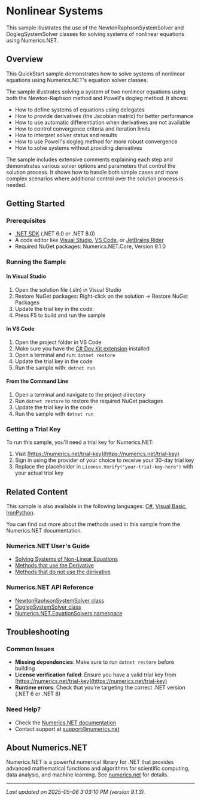 # Nonlinear Systems

This sample illustrates the use of the NewtonRaphsonSystemSolver and DoglegSystemSolver classes for solving systems of nonlinear equations using Numerics.NET.

## Overview

This QuickStart sample demonstrates how to solve systems of nonlinear equations using Numerics.NET's equation 
solver classes.

The sample illustrates solving a system of two nonlinear equations using both the Newton-Raphson method
and Powell's dogleg method. It shows:

- How to define systems of equations using delegates
- How to provide derivatives (the Jacobian matrix) for better performance
- How to use automatic differentiation when derivatives are not available
- How to control convergence criteria and iteration limits
- How to interpret solver status and results
- How to use Powell's dogleg method for more robust convergence
- How to solve systems without providing derivatives

The sample includes extensive comments explaining each step and demonstrates various solver options
and parameters that control the solution process. It shows how to handle both simple cases and more
complex scenarios where additional control over the solution process is needed.


## Getting Started

### Prerequisites

- [.NET SDK](https://dotnet.microsoft.com/download) (.NET 6.0 or .NET 8.0)
- A code editor like [Visual Studio](https://visualstudio.microsoft.com/), [VS Code](https://code.visualstudio.com/), or [JetBrains Rider](https://www.jetbrains.com/rider/)
- Required NuGet packages: Numerics.NET.Core, Version 9.1.0

### Running the Sample

#### In Visual Studio
1. Open the solution file (.sln) in Visual Studio
2. Restore NuGet packages: Right-click on the solution → Restore NuGet Packages
3. Update the trial key in the code:
4. Press F5 to build and run the sample

#### In VS Code

1. Open the project folder in VS Code
2. Make sure you have the [C# Dev Kit extension](https://marketplace.visualstudio.com/items?itemName=ms-dotnettools.csdevkit) installed
3. Open a terminal and run: `dotnet restore`
4. Update the trial key in the code 
5. Run the sample with: `dotnet run`

#### From the Command Line

1. Open a terminal and navigate to the project directory
2. Run `dotnet restore` to restore the required NuGet packages
3. Update the trial key in the code
4. Run the sample with `dotnet run`

### Getting a Trial Key

To run this sample, you'll need a trial key for Numerics.NET:

1. Visit [https://numerics.net/trial-key](https://numerics.net/trial-key)
2. Sign in using the provider of your choice to receive your 30-day trial key
3. Replace the placeholder in `License.Verify("your-trial-key-here")` with your actual trial key

## Related Content

This sample is also available in the following languages: 
[C#](https://github.com/NumericsDotNet/quickstart-csharp/tree/net8.0/mathematics/solving-equations/nonlinear-systems), [Visual Basic](https://github.com/NumericsDotNet/quickstart-visualbasic/tree/net8.0/mathematics/solving-equations/nonlinear-systems), [IronPython](https://github.com/NumericsDotNet/quickstart-ironpython/tree/net8.0/mathematics/solving-equations/nonlinear-systems).

You can find out more about the methods used in this sample from the Numerics.NET documentation.

### Numerics.NET User's Guide

- [Solving Systems of Non-Linear Equations](https://numerics.net/documentation/latest/mathematics/solving-equations/solving-systems-of-non-linear-equations)
- [Methods that use the Derivative](https://numerics.net/documentation/latest/mathematics/solving-equations/methods-that-use-the-derivative)
- [Methods that do not use the derivative](https://numerics.net/documentation/latest/mathematics/solving-equations/methods-that-do-not-use-the-derivative)

### Numerics.NET API Reference

- [NewtonRaphsonSystemSolver class](https://numerics.net/documentation/latest/reference/numerics.net.equationsolvers.newtonraphsonsystemsolver)
- [DoglegSystemSolver class](https://numerics.net/documentation/latest/reference/numerics.net.equationsolvers.doglegsystemsolver)
- [Numerics.NET.EquationSolvers namespace](https://numerics.net/documentation/latest/reference/numerics.net.equationsolvers)


## Troubleshooting

### Common Issues

- **Missing dependencies**: Make sure to run `dotnet restore` before building
- **License verification failed**: Ensure you have a valid trial key from [https://numerics.net/trial-key](https://numerics.net/trial-key)
- **Runtime errors**: Check that you're targeting the correct .NET version (.NET 6 or .NET 8)

### Need Help?

- Check the [Numerics.NET documentation](https://numerics.net/documentation/)
- Contact support at [support@numerics.net](mailto:support@numerics.net?subject=NonlinearSystems%20QuickStart%20Sample%20%28F%23%29)

## About Numerics.NET

Numerics.NET is a powerful numerical library for .NET that provides advanced mathematical 
functions and algorithms for scientific computing, data analysis, and machine learning.
See [numerics.net](https://numerics.net) for details.

---

_Last updated on 2025-05-06 3:03:10 PM (version 9.1.3)._
